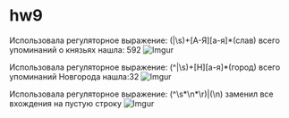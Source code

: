 # hw9
Использовала регуляторное выражение:
(|\s)+[А-Я][а-я]*(слав)
всего упоминаний о князьях нашла: 592
![Imgur](https://i.imgur.com/Sdm8btn.jpg)

Использовала регуляторное выражение:
(^|\s)+[Н][а-я]*(город)
всего упоминаний Новгорода нашла:32
![Imgur](https://i.imgur.com/opsNta4.jpg)

Использовала регуляторное выражение:
(^\s*\n*\r)|(\n)
заменил все вхождения на пустую строку
![Imgur](https://i.imgur.com/AE6im84.jpg)



